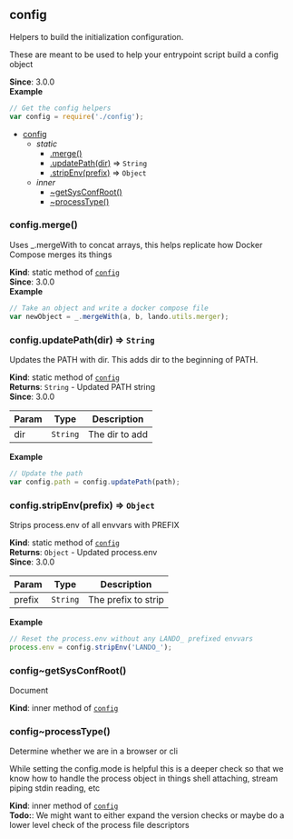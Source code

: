 <a name="module_config"></a>

## config
Helpers to build the initialization configuration.

These are meant to be used to help your entrypoint script build a config
object

**Since**: 3.0.0  
**Example**  
```js
// Get the config helpers
var config = require('./config');
```

* [config](#module_config)
    * _static_
        * [.merge()](#module_config.merge)
        * [.updatePath(dir)](#module_config.updatePath) ⇒ <code>String</code>
        * [.stripEnv(prefix)](#module_config.stripEnv) ⇒ <code>Object</code>
    * _inner_
        * [~getSysConfRoot()](#module_config..getSysConfRoot)
        * [~processType()](#module_config..processType)

<a name="module_config.merge"></a>

### config.merge()
Uses _.mergeWith to concat arrays, this helps replicate how Docker
Compose merges its things

**Kind**: static method of [<code>config</code>](#module_config)  
**Since**: 3.0.0  
**Example**  
```js
// Take an object and write a docker compose file
var newObject = _.mergeWith(a, b, lando.utils.merger);
```
<a name="module_config.updatePath"></a>

### config.updatePath(dir) ⇒ <code>String</code>
Updates the PATH with dir. This adds dir to the beginning of PATH.

**Kind**: static method of [<code>config</code>](#module_config)  
**Returns**: <code>String</code> - Updated PATH string  
**Since**: 3.0.0  

| Param | Type | Description |
| --- | --- | --- |
| dir | <code>String</code> | The dir to add |

**Example**  
```js
// Update the path
var config.path = config.updatePath(path);
```
<a name="module_config.stripEnv"></a>

### config.stripEnv(prefix) ⇒ <code>Object</code>
Strips process.env of all envvars with PREFIX

**Kind**: static method of [<code>config</code>](#module_config)  
**Returns**: <code>Object</code> - Updated process.env  
**Since**: 3.0.0  

| Param | Type | Description |
| --- | --- | --- |
| prefix | <code>String</code> | The prefix to strip |

**Example**  
```js
// Reset the process.env without any LANDO_ prefixed envvars
process.env = config.stripEnv('LANDO_');
```
<a name="module_config..getSysConfRoot"></a>

### config~getSysConfRoot()
Document

**Kind**: inner method of [<code>config</code>](#module_config)  
<a name="module_config..processType"></a>

### config~processType()
Determine whether we are in a browser or cli

While setting the config.mode is helpful this is a deeper check so that we
know how to handle the process object in things shell attaching, stream piping
stdin reading, etc

**Kind**: inner method of [<code>config</code>](#module_config)  
**Todo:**: We might want to either expand the version checks or maybe do a lower
level check of the process file descriptors  
